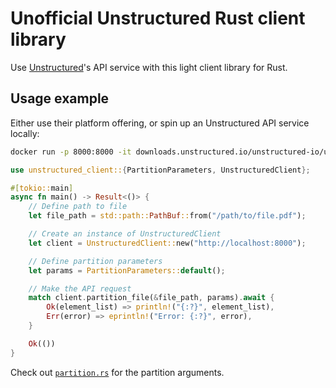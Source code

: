 # Unofficial Unstructured Rust client library

Use [Unstructured](https://docs.unstructured.io/welcome)'s API service with this light client library for Rust. 


## Usage example

Either use their platform offering, or spin up an Unstructured API service locally:

```bash
docker run -p 8000:8000 -it downloads.unstructured.io/unstructured-io/unstructured-api:latest
```

```rust
use unstructured_client::{PartitionParameters, UnstructuredClient};

#[tokio::main]
async fn main() -> Result<()> {
	// Define path to file
	let file_path = std::path::PathBuf::from("/path/to/file.pdf");

	// Create an instance of UnstructuredClient
	let client = UnstructuredClient::new("http://localhost:8000");

	// Define partition parameters
	let params = PartitionParameters::default();

	// Make the API request
	match client.partition_file(&file_path, params).await {
		Ok(element_list) => println!("{:?}", element_list),
		Err(error) => eprintln!("Error: {:?}", error),
	}

	Ok(())
}
```

Check out [`partition.rs`](src/partition.rs) for the partition arguments.


